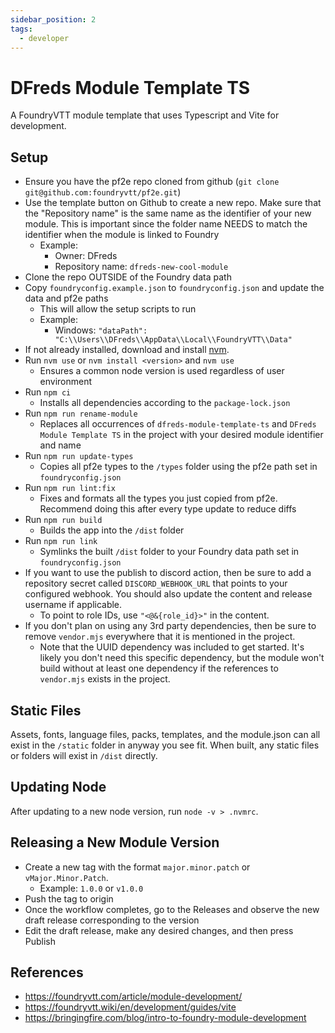 ```yaml
---
sidebar_position: 2
tags:
  - developer
---
```


# DFreds Module Template TS

A FoundryVTT module template that uses Typescript and Vite for development.

## Setup

- Ensure you have the pf2e repo cloned from github (`git clone git@github.com:foundryvtt/pf2e.git`)
- Use the template button on Github to create a new repo. Make sure that the "Repository name" is the same name as the identifier of your new module. This is important since the folder name NEEDS to match the identifier when the module is linked to Foundry
  - Example:
    - Owner: DFreds
    - Repository name: `dfreds-new-cool-module`
- Clone the repo OUTSIDE of the Foundry data path
- Copy `foundryconfig.example.json` to `foundryconfig.json` and update the data and pf2e paths
  - This will allow the setup scripts to run
  - Example:
    - Windows: `"dataPath": "C:\\Users\\DFreds\\AppData\\Local\\FoundryVTT\\Data"`
- If not already installed, download and install [nvm](https://github.com/nvm-sh/nvm).
- Run `nvm use` or `nvm install <version>` and `nvm use`
  - Ensures a common node version is used regardless of user environment
- Run `npm ci`
  - Installs all dependencies according to the `package-lock.json`
- Run `npm run rename-module`
  - Replaces all occurrences of `dfreds-module-template-ts` and `DFreds Module Template TS` in the project with your desired module identifier and name
- Run `npm run update-types`
  - Copies all pf2e types to the `/types` folder using the pf2e path set in `foundryconfig.json`
- Run `npm run lint:fix`
  - Fixes and formats all the types you just copied from pf2e. Recommend doing this after every type update to reduce diffs
- Run `npm run build`
  - Builds the app into the `/dist` folder
- Run `npm run link`
  - Symlinks the built `/dist` folder to your Foundry data path set in `foundryconfig.json`
- If you want to use the publish to discord action, then be sure to add a repository secret called `DISCORD_WEBHOOK_URL` that points to your configured webhook. You should also update the content and release username if applicable.
  - To point to role IDs, use `"<@&{role_id}>"` in the content.
- If you don't plan on using any 3rd party dependencies, then be sure to remove `vendor.mjs` everywhere that it is mentioned in the project.
  - Note that the UUID dependency was included to get started. It's likely you don't need this specific dependency, but the module won't build without at least one dependency if the references to `vendor.mjs` exists in the project.

## Static Files

Assets, fonts, language files, packs, templates, and the module.json can all exist in the `/static` folder in anyway you see fit. When built, any static files or folders will exist in `/dist` directly.

## Updating Node

After updating to a new node version, run `node -v > .nvmrc`.

## Releasing a New Module Version

- Create a new tag with the format `major.minor.patch` or `vMajor.Minor.Patch`.
  - Example: `1.0.0` or `v1.0.0`
- Push the tag to origin
- Once the workflow completes, go to the Releases and observe the new draft release corresponding to the version
- Edit the draft release, make any desired changes, and then press Publish

## References

- https://foundryvtt.com/article/module-development/
- https://foundryvtt.wiki/en/development/guides/vite
- https://bringingfire.com/blog/intro-to-foundry-module-development
